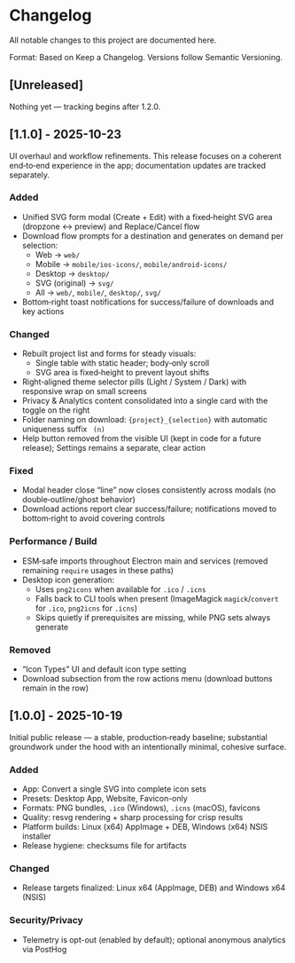 # Changelog

All notable changes to this project are documented here.

Format: Based on Keep a Changelog. Versions follow Semantic Versioning.

## [Unreleased]

Nothing yet — tracking begins after 1.2.0.

## [1.1.0] - 2025-10-23

UI overhaul and workflow refinements. This release focuses on a coherent end‑to‑end experience in the app; documentation updates are tracked separately.

### Added
- Unified SVG form modal (Create + Edit) with a fixed‑height SVG area (dropzone ↔ preview) and Replace/Cancel flow
- Download flow prompts for a destination and generates on demand per selection:
  - Web → `web/`
  - Mobile → `mobile/ios-icons/`, `mobile/android-icons/`
  - Desktop → `desktop/`
  - SVG (original) → `svg/`
  - All → `web/`, `mobile/`, `desktop/`, `svg/`
- Bottom‑right toast notifications for success/failure of downloads and key actions

### Changed
- Rebuilt project list and forms for steady visuals:
  - Single table with static header; body‑only scroll
  - SVG area is fixed‑height to prevent layout shifts
- Right‑aligned theme selector pills (Light / System / Dark) with responsive wrap on small screens
- Privacy & Analytics content consolidated into a single card with the toggle on the right
- Folder naming on download: `{project}_{selection}` with automatic uniqueness suffix ` (n)`
- Help button removed from the visible UI (kept in code for a future release); Settings remains a separate, clear action

### Fixed
- Modal header close “line” now closes consistently across modals (no double‑outline/ghost behavior)
- Download actions report clear success/failure; notifications moved to bottom‑right to avoid covering controls

### Performance / Build
- ESM‑safe imports throughout Electron main and services (removed remaining `require` usages in these paths)
- Desktop icon generation:
  - Uses `png2icons` when available for `.ico` / `.icns`
  - Falls back to CLI tools when present (ImageMagick `magick`/`convert` for `.ico`, `png2icns` for `.icns`)
  - Skips quietly if prerequisites are missing, while PNG sets always generate

### Removed
- “Icon Types” UI and default icon type setting
- Download subsection from the row actions menu (download buttons remain in the row)

## [1.0.0] - 2025-10-19

Initial public release — a stable, production‑ready baseline; substantial groundwork under the hood with an intentionally minimal, cohesive surface.

### Added
- App: Convert a single SVG into complete icon sets
- Presets: Desktop App, Website, Favicon-only
- Formats: PNG bundles, `.ico` (Windows), `.icns` (macOS), favicons
- Quality: resvg rendering + sharp processing for crisp results
- Platform builds: Linux (x64) AppImage + DEB, Windows (x64) NSIS installer
- Release hygiene: checksums file for artifacts

### Changed
- Release targets finalized: Linux x64 (AppImage, DEB) and Windows x64 (NSIS)

### Security/Privacy
- Telemetry is opt-out (enabled by default); optional anonymous analytics via PostHog

